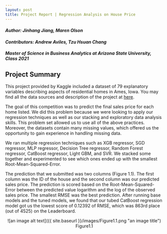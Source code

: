 ```yaml
---
layout: post
title: Project Report | Regression Analysis on House Price
---
```


#### _Author: Jinhang Jiang, Maren Olson_
#### _Contributors: Andrew Aviles, Tzu Hsuan Chang_
#### _Master of Science in Business Analytics at Arizona State University, Class 2021_

## Project Summary

This project provided by Kaggle included a dataset of 79 explanatory variables describing aspects of residential homes in Ames, Iowa. You may find all the data sources and description of the project at [here](https://www.kaggle.com/c/house-prices-advanced-regression-techniques). <br/>

The goal of this competition was to predict the final sales price for each home listed. We did this problem because we were looking to apply our regression techniques as well as our stacking and exploratory data analysis skills. This problem set allowed us to use all of the above practices. Moreover, the datasets contain many missing values, which offered us the opportunity to gain experience in handling missing data. <br/>

We ran multiple regression techniques such as XGB regressor, SGD regressor, MLP regressor, Decision Tree regressor, Random Forest regressor, CatBoost regressor, Light GBM, and SVR. We stacked some together and experimented to see which ones ended up with the smallest Root-Mean-Squared-Error. <br/>

The prediction that we submitted was two columns (Figure 1.1). The first column was the ID of the house and the second column was our predicted sales price. The prediction is scored based on the Root-Mean-Squared-Error between the predicted value logarithm and the log of the observed sales price. The smallest RMSE was the best prediction. After running base models and the tuned models, we found that our tubed CatBoost regression model got us the lowest score of 0.12392 of RMSE, which was 863rd place (out of 4525) on the Leaderboard.<br/>

<p align="center">
![an image alt text]({{ site.baseurl }}/images/Figure1.1.png "an image title")<br/>
Figure1.1
</p>
